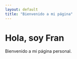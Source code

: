```yaml
---
layout: default
title: "Bienvenido a mi página"
---
```


# Hola, soy Fran

Bienvenido a mi página personal.

